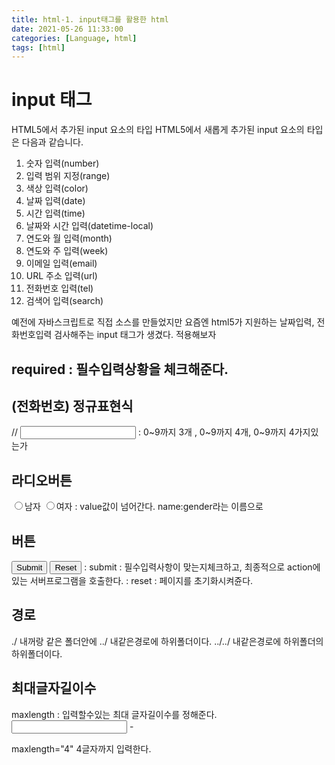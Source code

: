 ```yaml
---
title: html-1. input태그를 활용한 html
date: 2021-05-26 11:33:00
categories: [Language, html]
tags: [html]
---
```


# input 태그

HTML5에서 추가된 input 요소의 타입
HTML5에서 새롭게 추가된 input 요소의 타입은 다음과 같습니다.

1. 숫자 입력(number)
2. 입력 범위 지정(range)
3. 색상 입력(color)
4. 날짜 입력(date)
5. 시간 입력(time)
6. 날짜와 시간 입력(datetime-local)
7. 연도와 월 입력(month)
8. 연도와 주 입력(week)
9. 이메일 입력(email)
10. URL 주소 입력(url)
11. 전화번호 입력(tel)
12. 검색어 입력(search)


예전에 자바스크립트로 직접 소스를 만들었지만
요즘엔 html5가 지원하는 날짜입력, 전화번호입력 검사해주는 
input 태그가 생겼다. 적용해보자



## required : 필수입력상황을 체크해준다.


## (전화번호) 정규표현식
// <input type="tel" name="telNo" required pattern="[0-9]{3}-[0-9]{4}-[0-9]{4}" title="###-####-####">
: 0~9까지 3개 , 0~9까지 4개, 0~9까지 4가지있는가


## 라디오버튼
<input type="radio" name="gender" value="M">남자
<input type="radio" name="gender" value="F">여자
: value값이 넘어간다. name:gender라는 이름으로


## 버튼
<input type="submit" name="Send">  <!-- submit버튼 -->
<input type="reset" name="Reset">  <!-- reset버튼 -->
: submit : 필수입력사항이 맞는지체크하고, 최종적으로 action에있는 서버프로그램을 호출한다.
: reset : 페이지를 초기화시켜쥰다.

## 경로
<form action="../../0524/html/sample.html" method="get">
./ 내꺼랑 같은 폴더안에
../ 내같은경로에 하위폴더이다.
../../ 내같은경로에 하위폴더의 하위폴더이다.

  
## 최대글자길이수
maxlength : 입력할수있는 최대 글자길이수를 정해준다.
<input class="pbox" type="text" maxlength="4" /> -
  
maxlength="4"
4글자까지 입력한다. 






